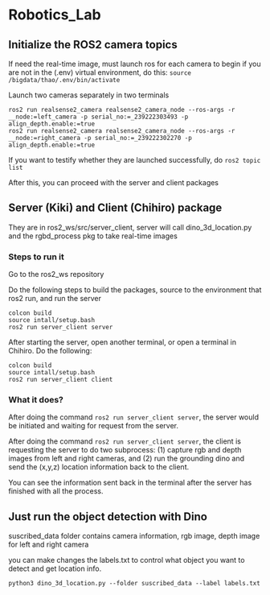 # Robotics_Lab

## Initialize the ROS2 camera topics
If need the real-time image, must launch ros for each camera to begin
if you are not in the (.env) virtual environment, do this:
```source /bigdata/thao/.env/bin/activate```

Launch two cameras separately in two terminals 
```
ros2 run realsense2_camera realsense2_camera_node --ros-args -r __node:=left_camera -p serial_no:=_239222303493 -p align_depth.enable:=true
ros2 run realsense2_camera realsense2_camera_node --ros-args -r __node:=right_camera -p serial_no:=_239222302270 -p align_depth.enable:=true
```
If you want to testify whether they are launched successfully, do
```ros2 topic list```

After this, you can proceed with the server and client packages 

## Server (Kiki) and Client (Chihiro) package 
They are in ros2_ws/src/server_client, server will call dino_3d_location.py and the rgbd_process pkg to take real-time images

### Steps to run it
Go to the ros2_ws repository

Do the following steps to build the packages, source to the environment that ros2 run, and run the server

```
colcon build
source intall/setup.bash
ros2 run server_client server
```

After starting the server, open another terminal, or open a terminal in Chihiro. Do the following:
```
colcon build
source intall/setup.bash
ros2 run server_client client
```

### What it does?
After doing the command ```ros2 run server_client server```, the server would be initiated and waiting for request from the server.

After doing the command ```ros2 run server_client server```, the client is requesting the server to do two subprocess: (1) capture rgb and depth images from left and right cameras, and (2) run the grounding dino and send the (x,y,z) location information back to the client. 

You can see the information sent back in the terminal after the server has finished with all the process.


## Just run the object detection with Dino

suscribed_data folder contains camera information, rgb image, depth image for left and right camera

you can make changes the labels.txt to control what object you want to detect and get location info.
```
python3 dino_3d_location.py --folder suscribed_data --label labels.txt
```